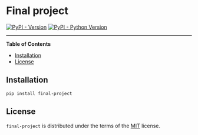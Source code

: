 # Final project

[![PyPI - Version](https://img.shields.io/pypi/v/final-project.svg)](https://pypi.org/project/final-project)
[![PyPI - Python Version](https://img.shields.io/pypi/pyversions/final-project.svg)](https://pypi.org/project/final-project)

-----

**Table of Contents**

- [Installation](#installation)
- [License](#license)

## Installation

```console
pip install final-project
```

## License

`final-project` is distributed under the terms of the [MIT](https://spdx.org/licenses/MIT.html) license.
